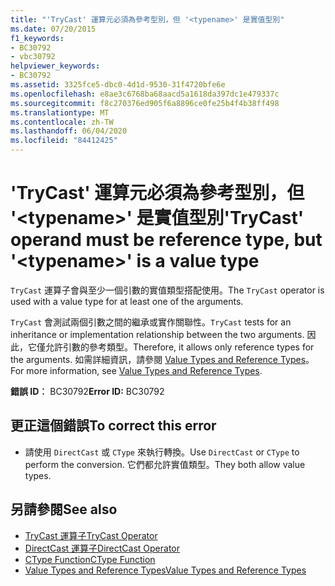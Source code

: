 ```yaml
---
title: "'TryCast' 運算元必須為參考型別，但 '<typename>' 是實值型別"
ms.date: 07/20/2015
f1_keywords:
- BC30792
- vbc30792
helpviewer_keywords:
- BC30792
ms.assetid: 3325fce5-dbc0-4d1d-9530-31f4720bfe6e
ms.openlocfilehash: e8ae3c6768ba68aacd5a1618da397dc1e479337c
ms.sourcegitcommit: f8c270376ed905f6a8896ce0fe25b4f4b38ff498
ms.translationtype: MT
ms.contentlocale: zh-TW
ms.lasthandoff: 06/04/2020
ms.locfileid: "84412425"
---
```

# <a name="trycast-operand-must-be-reference-type-but-typename-is-a-value-type"></a><span data-ttu-id="e2b9b-102">'TryCast' 運算元必須為參考型別，但 '\<typename>' 是實值型別</span><span class="sxs-lookup"><span data-stu-id="e2b9b-102">'TryCast' operand must be reference type, but '\<typename>' is a value type</span></span>
<span data-ttu-id="e2b9b-103">`TryCast` 運算子會與至少一個引數的實值類型搭配使用。</span><span class="sxs-lookup"><span data-stu-id="e2b9b-103">The `TryCast` operator is used with a value type for at least one of the arguments.</span></span>  
  
 <span data-ttu-id="e2b9b-104">`TryCast` 會測試兩個引數之間的繼承或實作關聯性。</span><span class="sxs-lookup"><span data-stu-id="e2b9b-104">`TryCast` tests for an inheritance or implementation relationship between the two arguments.</span></span> <span data-ttu-id="e2b9b-105">因此，它僅允許引數的參考類型。</span><span class="sxs-lookup"><span data-stu-id="e2b9b-105">Therefore, it allows only reference types for the arguments.</span></span> <span data-ttu-id="e2b9b-106">如需詳細資訊，請參閱 [Value Types and Reference Types](../programming-guide/language-features/data-types/value-types-and-reference-types.md)。</span><span class="sxs-lookup"><span data-stu-id="e2b9b-106">For more information, see [Value Types and Reference Types](../programming-guide/language-features/data-types/value-types-and-reference-types.md).</span></span>  
  
 <span data-ttu-id="e2b9b-107">**錯誤 ID︰** BC30792</span><span class="sxs-lookup"><span data-stu-id="e2b9b-107">**Error ID:** BC30792</span></span>  
  
## <a name="to-correct-this-error"></a><span data-ttu-id="e2b9b-108">更正這個錯誤</span><span class="sxs-lookup"><span data-stu-id="e2b9b-108">To correct this error</span></span>  
  
- <span data-ttu-id="e2b9b-109">請使用 `DirectCast` 或 `CType` 來執行轉換。</span><span class="sxs-lookup"><span data-stu-id="e2b9b-109">Use `DirectCast` or `CType` to perform the conversion.</span></span> <span data-ttu-id="e2b9b-110">它們都允許實值類型。</span><span class="sxs-lookup"><span data-stu-id="e2b9b-110">They both allow value types.</span></span>  
  
## <a name="see-also"></a><span data-ttu-id="e2b9b-111">另請參閱</span><span class="sxs-lookup"><span data-stu-id="e2b9b-111">See also</span></span>

- [<span data-ttu-id="e2b9b-112">TryCast 運算子</span><span class="sxs-lookup"><span data-stu-id="e2b9b-112">TryCast Operator</span></span>](../language-reference/operators/trycast-operator.md)
- [<span data-ttu-id="e2b9b-113">DirectCast 運算子</span><span class="sxs-lookup"><span data-stu-id="e2b9b-113">DirectCast Operator</span></span>](../language-reference/operators/directcast-operator.md)
- [<span data-ttu-id="e2b9b-114">CType Function</span><span class="sxs-lookup"><span data-stu-id="e2b9b-114">CType Function</span></span>](../language-reference/functions/ctype-function.md)
- [<span data-ttu-id="e2b9b-115">Value Types and Reference Types</span><span class="sxs-lookup"><span data-stu-id="e2b9b-115">Value Types and Reference Types</span></span>](../programming-guide/language-features/data-types/value-types-and-reference-types.md)
